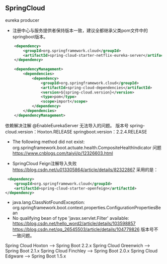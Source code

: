 
## SpringCloud

eureka producer
- 注册中心与服务提供者保持版本一致，建议全都继承父类pom文件中的springboot版本。
```xml
    <dependency>
        <groupId>org.springframework.cloud</groupId>
        <artifactId>spring-cloud-starter-netflix-eureka-server</artifactId>
    </dependency>
            
    <dependencyManagement>
        <dependencies>
            <dependency>
                <groupId>org.springframework.cloud</groupId>
                <artifactId>spring-cloud-dependencies</artifactId>
                <version>${spring-cloud.version}</version>
                <type>pom</type>
                <scope>import</scope>
            </dependency>
        </dependencies>
    </dependencyManagement>
```
依赖解决注解 @EnableEurekaServer 无法导入的问题。
版本号
spring-cloud.version：Hoxton.RELEASE
springboot.version：2.2.4.RELEASE

- The following method did not exist: org.springframework.boot.actuate.health.CompositeHealthIndicator 问题
https://www.cnblogs.com/taiyii/p/12326603.html 

- SpringCloud Feign注解导入失败
https://blog.csdn.net/u013305864/article/details/82322867 
采用的是：
```xml
 <dependency>
    <groupId>org.springframework.cloud</groupId>
    <artifactId>spring-cloud-starter-openfeign</artifactId>
</dependency>
```

- java.lang.ClassNotFoundException: org.springframework.boot.context.properties.ConfigurationPropertiesBean
- No qualifying bean of type 'javax.servlet.Filter' available: 
https://blog.csdn.net/hello_word2/article/details/103598857
https://blog.csdn.net/qq_26545503/article/details/104779826
版本号不一致问题。

Spring Cloud Hoxton -->    Spring Boot 2.2.x
Spring Cloud Greenwich -->    Spring Boot 2.1.x
Spring Cloud Finchley -->    Spring Boot 2.0.x
Spring Cloud Edgware -->    Spring Boot 1.5.x
